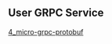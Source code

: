 ## User GRPC Service

[4_micro-grpc-protobuf](https://github.com/zhufuyi/sponge_examples/tree/main/4_micro-grpc-protobuf)
